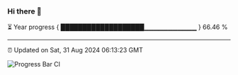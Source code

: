 ### Hi there 👋

⏳ Year progress { ███████████████████▁▁▁▁▁▁▁▁▁▁▁ } 66.46 %

---

⏰ Updated on Sat, 31 Aug 2024 06:13:23 GMT

![Progress Bar CI](https://github.com/code-lakshay/GitHub-Actions-Demo/workflows/Progress%20Bar%20CI/badge.svg)
